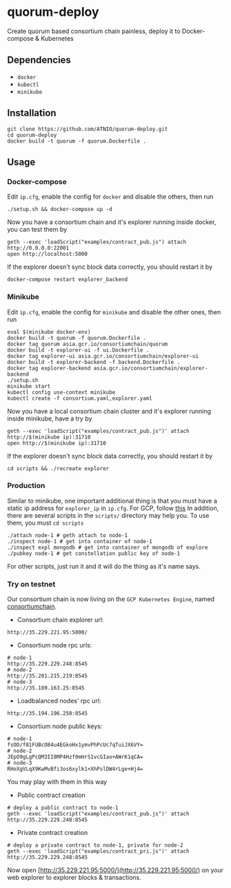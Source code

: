 # quorum-deploy
Create quorum based consortium chain painless, deploy it to Docker-compose & Kubernetes

## Dependencies
* `docker`
* `kubectl`
* `minikube`

## Installation
~~~shell
git clone https://github.com/ATNIO/quorum-deploy.git
cd quorum-deploy
docker build -t quorum -f quorum.Dockerfile .
~~~

## Usage

### Docker-compose
Edit `ip.cfg`, enable the config for `docker` and disable the others, then run
~~~shell
./setup.sh && docker-compose up -d
~~~
Now you have a consortium chain and it's explorer running inside docker, you can test them by
~~~shell
geth --exec 'loadScript("examples/contract_pub.js") attach http://0.0.0.0:22001
open http://localhost:5000
~~~
If the explorer doesn't sync block data correctly, you should restart it by
~~~shell
docker-compose restart explorer_backend
~~~

### Minikube
Edit `ip.cfg`, enable the config for `minikube` and disable the other ones, then run
~~~shell
eval $(minikube docker-env)
docker build -t quorum -f quorum.Dockerfile .
docker tag quorum asia.gcr.io/consortiumchain/quorum
docker build -t explorer-ui -f ui.Dockerfile .
docker tag explorer-ui asia.gcr.io/consortiumchain/explorer-ui
docker build -t explorer-backend -f backend.Dockerfile .
docker tag explorer-backend asia.gcr.io/consortiumchain/explorer-backend
./setup.sh
minikube start
kubectl config use-context minikube
kubectl create -f consortium.yaml,explorer.yaml
~~~
Now you have a local consortium chain cluster and it's explorer running inside minikube, have a try by
~~~shell
geth --exec 'loadScript("examples/contract_pub.js")' attach http://$(minikube ip):31710
open http://$(minikube ip):31710
~~~
If the explorer doesn't sync block data correctly, you should restart it by
~~~shell
cd scripts && ./recreate explorer
~~~

### Production
Similar to minikube, one important additional thing is that you must have a static ip address for `explorer_ip` in `ip.cfg`. For GCP, follow [this](https://cloud.google.com/sdk/gcloud/reference/compute/addresses/create)
In addition, there are several scripts in the `scripts/` directory may help you. To use them, you must `cd scripts`
~~~shell
./attach node-1 # geth attach to node-1
./inspect node-1 # get into container of node-1
./inspect expl mongodb # get into container of mongodb of explore
./pubkey node-1 # get constellation public key of node-1
~~~
For other scripts, just run it and it will do the thing as it's name says.

### Try on testnet
Our consortium chain is now living on the `GCP Kubernetes Engine`, named [consortiumchain](https://console.cloud.google.com/kubernetes/list?project=consortiumchain).
* Consortium chain explorer url:
~~~shell
http://35.229.221.95:5000/
~~~
* Consortium node rpc urls:
~~~shell
# node-1
http://35.229.229.248:8545
# node-2
http://35.201.215.219:8545
# node-3
http://35.189.163.25:8545
~~~
* Loadbalanced nodes' rpc url:
~~~shell
http://35.194.196.250:8545
~~~
* Consortium node public keys:
~~~shell
# node-1
fsOD/f81FUBcO84u4EGkoHx1ymvPhPcUc7qTuiJX6VY=
# node-2
JEpO9gLgPcQM3II8MP4Hzf0mHrS1vcGIao+AWrK1qCA=
# node-3
RHoXgVLqX9KwMvBfi3os6xylk1+XhPslDW4rLge+Hj4=
~~~
You may play with them in this way
* Public contract creation
~~~shell
# deploy a public contract to node-1
geth --exec 'loadScript("examples/contract_pub.js")' attach http://35.229.229.248:8545
~~~
* Private contract creation
~~~shell
# deploy a private contract to node-1, private for node-2
geth --exec 'loadScript("examples/contract_pri.js")' attach http://35.229.229.248:8545
~~~
Now open [http://35.229.221.95:5000/](http://35.229.221.95:5000/) on your web explorer to explorer blocks & transactions.
